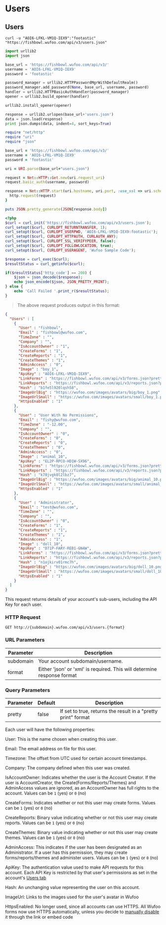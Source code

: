 # Users

## Users

```shell
curl -u "AOI6-LFKL-VM1Q-IEX9":"footastic" "https://fishbowl.wufoo.com/api/v3/users.json"
```

```python
import urllib2
import json

base_url = 'https://fishbowl.wufoo.com/api/v3/'
username = 'AOI6-LFKL-VM1Q-IEX9'
password = 'footastic'

password_manager = urllib2.HTTPPasswordMgrWithDefaultRealm()
password_manager.add_password(None, base_url, username, password)
handler = urllib2.HTTPBasicAuthHandler(password_manager)
opener = urllib2.build_opener(handler)

urllib2.install_opener(opener)

response = urllib2.urlopen(base_url+'users.json')
data = json.load(response)
print json.dumps(data, indent=4, sort_keys=True)
```

```ruby
require "net/http"
require "uri"
require "json"

base_url = 'https://fishbowl.wufoo.com/api/v3/'
username = 'AOI6-LFKL-VM1Q-IEX9'
password = 'footastic'

uri = URI.parse(base_url+"users.json")

request = Net::HTTP::Get.new(uri.request_uri)
request.basic_auth(username, password)

response = Net::HTTP.start(uri.hostname, uri.port, :use_ssl => uri.scheme == 'https') {|http|
  http.request(request)
}

puts JSON.pretty_generate(JSON[response.body])
```

```php
<?php
$curl = curl_init('https://fishbowl.wufoo.com/api/v3/users.json');
curl_setopt($curl, CURLOPT_RETURNTRANSFER, 1);
curl_setopt($curl, CURLOPT_USERPWD, 'AOI6-LFKL-VM1Q-IEX9:footastic');
curl_setopt($curl, CURLOPT_HTTPAUTH, CURLAUTH_ANY);
curl_setopt($curl, CURLOPT_SSL_VERIFYPEER, false);                          
curl_setopt($curl, CURLOPT_FOLLOWLOCATION, true);                           
curl_setopt($curl, CURLOPT_USERAGENT, 'Wufoo Sample Code');

$response = curl_exec($curl);
$resultStatus = curl_getinfo($curl);

if($resultStatus['http_code'] == 200) {
    $json = json_decode($response);
    echo json_encode($json, JSON_PRETTY_PRINT);
} else {
    echo 'Call Failed '.print_r($resultStatus);
}
```

> The above request produces output in this format:

```json
{
  "Users" : [
    {
      "User" : "fishbowl",
      "Email" : "fishbowl@wufoo.com",
      "TimeZone" : "",
      "Company" : "",
      "IsAccountOwner" : "1",
      "CreateForms" : "1",
      "CreateReports" : "1",
      "CreateThemes" : "1",
      "AdminAccess" : "0",
      "Image" : "boy_1",
      "ApiKey" : "AOI6-LFKL-VM1Q-IEX9",
      "LinkForms" : "https://fishbowl.wufoo.com/api/v3/forms.json?pretty=true",
      "LinkReports" : "https://fishbowl.wufoo.com/api/v3/reports.json?pretty=true",
      "Hash" : "b1fe5l920lqsh58",
      "ImageUrlBig" : "https://wufoo.com/images/avatars/big/boy_1.png",
      "ImageUrlSmall" : "https://wufoo.com/images/avatars/small/boy_1.png",
      "HttpsEnabled" : "1"
    },
    {
      "User" : "User With No Permissions",
      "Email" : "fishy@wufoo.com",
      "TimeZone" : "-12.00",
      "Company" : "",
      "IsAccountOwner" : "0",
      "CreateForms" : "0",
      "CreateReports" : "0",
      "CreateThemes" : "0",
      "AdminAccess" : "0",
      "Image" : "animal_10",
      "ApiKey" : "EL2P-RPCO-HD1W-SX96",
      "LinkForms" : "https://fishbowl.wufoo.com/api/v3/forms.json?pretty=true",
      "LinkReports" : "https://fishbowl.wufoo.com/api/v3/reports.json?pretty=true",
      "Hash" : "k78jvgk0l2lbz7",
      "ImageUrlBig" : "https://wufoo.com/images/avatars/big/animal_10.png",
      "ImageUrlSmall" : "https://wufoo.com/images/avatars/small/animal_10.png",
      "HttpsEnabled" : "1"
    },
    {
      "User" : "Administrator",
      "Email" : "test@wufoo.com",
      "TimeZone" : "",
      "Company" : "",
      "IsAccountOwner" : "0",
      "CreateForms" : "1",
      "CreateReports" : "1",
      "CreateThemes" : "1",
      "AdminAccess" : "1",
      "Image" : "doll_10",
      "ApiKey" : "D71P-FARY-REB1-GN4W",
      "LinkForms" : "https://fishbowl.wufoo.com/api/v3/forms.json?pretty=true",
      "LinkReports" : "https://fishbowl.wufoo.com/api/v3/reports.json?pretty=true",
      "Hash" : "n1ojkirv01rmc7h",
      "ImageUrlBig" : "https://wufoo.com/images/avatars/big/doll_10.png",
      "ImageUrlSmall" : "https://wufoo.com/images/avatars/small/doll_10.png",
      "HttpsEnabled" : "1"
    }
  ]
}
```

This request returns details of your account's sub-users, including the API Key for each user.

### HTTP Request

`GET http://{subdomain}.wufoo.com/api/v3/users.{format}`

### URL Parameters

Parameter | Description
--------- | -----------
subdomain | Your account subdomain/username.
format    | Either 'json' or 'xml' is required. This will determine response format

### Query Parameters

Parameter | Default | Description
--------- | ------- | -----------
pretty    | false   | If set to true, returns the result in a "pretty print" format

Each user will have the following properties:

User: This is the name chosen when creating this user.

Email: The email address on file for this user.

Timezone: The offset from UTC used for certain account timestamps.

Company: The company defined when this user was created.

IsAccountOwner: Indicates whether the user is the Account Creator. If the user is AccountCreator, the Create(Forms/Reports/Themes) and AdminAccess values are ignored, as an AccountOwner has full rights to the account. Values can be `1` (yes) or `0` (no)

CreateForms: Indicates whether or not this user may create forms. Values can be `1` (yes) or `0` (no)

CreateReports: Binary value indicating whether or not this user may create reports. Values can be `1` (yes) or `0` (no)

CreateThemes: Binary value indicating whether or not this user may create themes. Values can be `1` (yes) or `0` (no)

AdminAccess: This indicates if the user has been designated as an Administrator. If a user has this permission, they may create forms/reports/themes and administer users. Values can be `1` (yes) or `0` (no)

ApiKey: The authentication value used to make API requests for this account. Each API Key is restricted by that user's permissions as set in the account's [Users tab](http://help.wufoo.com/articles/en_US/SurveyMonkeyArticleType/User-Management)

Hash: An unchanging value representing the user on this account.

ImageUrl: Links to the images used for the user's avatar in Wufoo

HttpsEnabled: No longer used, since all accounts can use HTTPS. All Wufoo forms now use HTTPS automatically, unless you decide to [manually disable](http://help.wufoo.com/articles/en_US/SurveyMonkeyArticleType/URL-Modifications#ssl) it through the link or embed code
